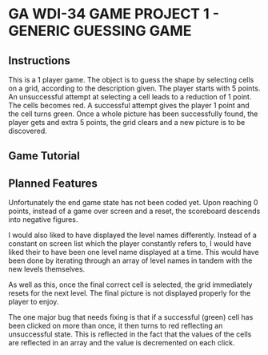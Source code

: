 # GA WDI-34 GAME PROJECT 1 - GENERIC GUESSING GAME

## Instructions
This is a 1 player game. The object is to guess the shape by selecting cells on a grid, according to the description given. The player starts with 5 points. An unsuccessful attempt at selecting a cell leads to a reduction of 1 point. The cells becomes red. A successful attempt gives the player 1 point and the cell turns green. Once a whole picture has been successfully found, the player gets and extra 5 points, the grid clears and a new picture is to be discovered.

## Game Tutorial


## Planned Features
Unfortunately the end game state has not been coded yet. Upon reaching 0 points, instead of a game over screen and a reset, the scoreboard descends into negative figures.

I would also liked to have displayed the level names differently. Instead of a constant on screen list which the player constantly refers to, I would have liked their to have been one level name displayed at a time. This would have been done by iterating through an array of level names in tandem with the new levels themselves.

As well as this, once the final correct cell is selected, the grid immediately resets for the next level. The final picture is not displayed properly for the player to enjoy.

The one major bug that needs fixing is that if a successful (green) cell has been clicked on more than once, it then turns to red reflecting an unsuccessful state. This is reflected in the fact that the values of the cells are reflected in an array and the value is decremented on each click.
